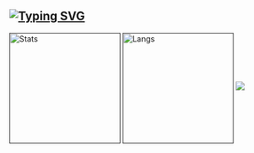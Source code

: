 ## [![Typing SVG](https://readme-typing-svg.demolab.com?font=Iosevka&size=30&duration=2000&pause=2000&color=6a329f&vCenter=true&width=210&height=35&lines=Corvus006)](https://git.io/typing-svg)
[<img height="200" align="center" src="https://github-readme-stats.vercel.app/api?username=Corvus006&show_icons=true&theme=darcula&bg_color=00000000" alt="Stats" />]()
[<img height="200" align="center" src="https://github-readme-stats.vercel.app/api/top-langs?username=Corvus006&langs_count=8&theme=darcula&bg_color=00000000&layout=compact" alt="Langs" />]()
![](http://github-profile-summary-cards.vercel.app/api/cards/profile-details?username=Corvus006&theme=darcula)

